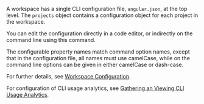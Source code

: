 A workspace has a single CLI configuration file, `angular.json`, at the top level.
The `projects` object contains a configuration object for each project in the workspace.

You can edit the configuration directly in a code editor,
or indirectly on the command line using this command.

The configurable property names match command option names,
except that in the configuration file, all names must use camelCase,
while on the command line options can be given in either camelCase or dash-case.

For further details, see [Workspace Configuration](guide/workspace-config).

For configuration of CLI usage analytics, see [Gathering an Viewing CLI Usage Analytics](./usage-analytics-gathering).
